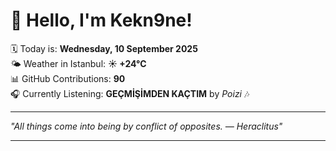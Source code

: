 # 👋 Hello, I'm Kekn9ne!

🗓️ Today is: **Wednesday, 10 September 2025**  
🌤️ Weather in Istanbul: **☀️   +24°C**  
📊 GitHub Contributions: **90**  
🎧 Currently Listening: **GEÇMİŞİMDEN KAÇTIM** by *Poizi* 🎶

---

_"All things come into being by conflict of opposites. — *Heraclitus*"_

---
